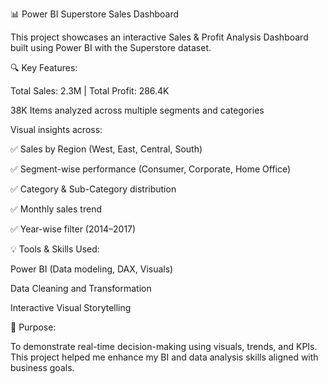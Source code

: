📊 Power BI Superstore Sales Dashboard

This project showcases an interactive Sales & Profit Analysis Dashboard built using Power BI with the Superstore dataset.

🔍 Key Features:

Total Sales: 2.3M | Total Profit: 286.4K

38K Items analyzed across multiple segments and categories

Visual insights across:

✅ Sales by Region (West, East, Central, South)

✅ Segment-wise performance (Consumer, Corporate, Home Office)

✅ Category & Sub-Category distribution

✅ Monthly sales trend

✅ Year-wise filter (2014–2017)



💡 Tools & Skills Used:

Power BI (Data modeling, DAX, Visuals)

Data Cleaning and Transformation

Interactive Visual Storytelling


🎯 Purpose:

To demonstrate real-time decision-making using visuals, trends, and KPIs. This project helped me enhance my BI and data analysis skills aligned with business goals.

